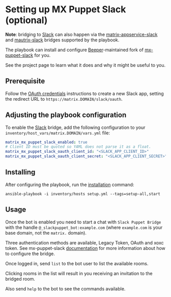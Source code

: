# Setting up MX Puppet Slack (optional)

**Note**: bridging to [Slack](https://slack.com) can also happen via the
[matrix-appservice-slack](configuring-playbook-bridge-appservice-slack.md) and [mautrix-slack](configuring-playbook-bridge-mautrix-slack.md) bridges supported by the playbook.

The playbook can install and configure [Beeper](https://www.beeper.com/)-maintained fork of
[mx-puppet-slack](https://gitlab.com/beeper/mx-puppet-monorepo) for you.

See the project page to learn what it does and why it might be useful to you.

## Prerequisite

Follow the [OAuth credentials](https://github.com/Sorunome/mx-puppet-slack#option-2-oauth) instructions to create a new Slack app, setting the redirect URL to `https://matrix.DOMAIN/slack/oauth`.

## Adjusting the playbook configuration

To enable the [Slack](https://slack.com/) bridge, add the following configuration to your `inventory/host_vars/matrix.DOMAIN/vars.yml` file:

```yaml
matrix_mx_puppet_slack_enabled: true
# Client ID must be quoted so YAML does not parse it as a float.
matrix_mx_puppet_slack_oauth_client_id: "<SLACK_APP_CLIENT_ID>"
matrix_mx_puppet_slack_oauth_client_secret: "<SLACK_APP_CLIENT_SECRET>"
```

## Installing

After configuring the playbook, run the [installation](installing.md) command:

```
ansible-playbook -i inventory/hosts setup.yml --tags=setup-all,start
```

## Usage

Once the bot is enabled you need to start a chat with `Slack Puppet Bridge` with
the handle `@_slackpuppet_bot:example.com` (where `example.com` is your base
domain, not the `matrix.` domain).

Three authentication methods are available, Legacy Token, OAuth and xoxc token.
See mx-puppet-slack [documentation](https://github.com/Sorunome/mx-puppet-slack)
for more information about how to configure the bridge.

Once logged in, send `list` to the bot user to list the available rooms.

Clicking rooms in the list will result in you receiving an invitation to the
bridged room.

Also send `help` to the bot to see the commands available.
